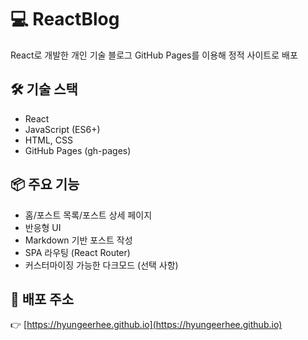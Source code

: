 # 💻 ReactBlog

React로 개발한 개인 기술 블로그
GitHub Pages를 이용해 정적 사이트로 배포

## 🛠️ 기술 스택
- React
- JavaScript (ES6+)
- HTML, CSS
- GitHub Pages (gh-pages)

## 📦 주요 기능
- 홈/포스트 목록/포스트 상세 페이지
- 반응형 UI
- Markdown 기반 포스트 작성
- SPA 라우팅 (React Router)
- 커스터마이징 가능한 다크모드 (선택 사항)

## 🚀 배포 주소
👉 [https://hyungeerhee.github.io](https://hyungeerhee.github.io)
